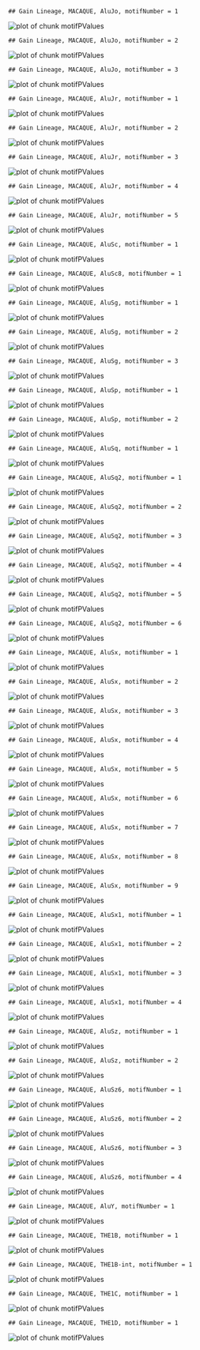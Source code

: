 

```
## Gain Lineage, MACAQUE, AluJo, motifNumber = 1
```

![plot of chunk motifPValues](figure/motifPValues1.png) 

```
## Gain Lineage, MACAQUE, AluJo, motifNumber = 2
```

![plot of chunk motifPValues](figure/motifPValues2.png) 

```
## Gain Lineage, MACAQUE, AluJo, motifNumber = 3
```

![plot of chunk motifPValues](figure/motifPValues3.png) 

```
## Gain Lineage, MACAQUE, AluJr, motifNumber = 1
```

![plot of chunk motifPValues](figure/motifPValues4.png) 

```
## Gain Lineage, MACAQUE, AluJr, motifNumber = 2
```

![plot of chunk motifPValues](figure/motifPValues5.png) 

```
## Gain Lineage, MACAQUE, AluJr, motifNumber = 3
```

![plot of chunk motifPValues](figure/motifPValues6.png) 

```
## Gain Lineage, MACAQUE, AluJr, motifNumber = 4
```

![plot of chunk motifPValues](figure/motifPValues7.png) 

```
## Gain Lineage, MACAQUE, AluJr, motifNumber = 5
```

![plot of chunk motifPValues](figure/motifPValues8.png) 

```
## Gain Lineage, MACAQUE, AluSc, motifNumber = 1
```

![plot of chunk motifPValues](figure/motifPValues9.png) 

```
## Gain Lineage, MACAQUE, AluSc8, motifNumber = 1
```

![plot of chunk motifPValues](figure/motifPValues10.png) 

```
## Gain Lineage, MACAQUE, AluSg, motifNumber = 1
```

![plot of chunk motifPValues](figure/motifPValues11.png) 

```
## Gain Lineage, MACAQUE, AluSg, motifNumber = 2
```

![plot of chunk motifPValues](figure/motifPValues12.png) 

```
## Gain Lineage, MACAQUE, AluSg, motifNumber = 3
```

![plot of chunk motifPValues](figure/motifPValues13.png) 

```
## Gain Lineage, MACAQUE, AluSp, motifNumber = 1
```

![plot of chunk motifPValues](figure/motifPValues14.png) 

```
## Gain Lineage, MACAQUE, AluSp, motifNumber = 2
```

![plot of chunk motifPValues](figure/motifPValues15.png) 

```
## Gain Lineage, MACAQUE, AluSq, motifNumber = 1
```

![plot of chunk motifPValues](figure/motifPValues16.png) 

```
## Gain Lineage, MACAQUE, AluSq2, motifNumber = 1
```

![plot of chunk motifPValues](figure/motifPValues17.png) 

```
## Gain Lineage, MACAQUE, AluSq2, motifNumber = 2
```

![plot of chunk motifPValues](figure/motifPValues18.png) 

```
## Gain Lineage, MACAQUE, AluSq2, motifNumber = 3
```

![plot of chunk motifPValues](figure/motifPValues19.png) 

```
## Gain Lineage, MACAQUE, AluSq2, motifNumber = 4
```

![plot of chunk motifPValues](figure/motifPValues20.png) 

```
## Gain Lineage, MACAQUE, AluSq2, motifNumber = 5
```

![plot of chunk motifPValues](figure/motifPValues21.png) 

```
## Gain Lineage, MACAQUE, AluSq2, motifNumber = 6
```

![plot of chunk motifPValues](figure/motifPValues22.png) 

```
## Gain Lineage, MACAQUE, AluSx, motifNumber = 1
```

![plot of chunk motifPValues](figure/motifPValues23.png) 

```
## Gain Lineage, MACAQUE, AluSx, motifNumber = 2
```

![plot of chunk motifPValues](figure/motifPValues24.png) 

```
## Gain Lineage, MACAQUE, AluSx, motifNumber = 3
```

![plot of chunk motifPValues](figure/motifPValues25.png) 

```
## Gain Lineage, MACAQUE, AluSx, motifNumber = 4
```

![plot of chunk motifPValues](figure/motifPValues26.png) 

```
## Gain Lineage, MACAQUE, AluSx, motifNumber = 5
```

![plot of chunk motifPValues](figure/motifPValues27.png) 

```
## Gain Lineage, MACAQUE, AluSx, motifNumber = 6
```

![plot of chunk motifPValues](figure/motifPValues28.png) 

```
## Gain Lineage, MACAQUE, AluSx, motifNumber = 7
```

![plot of chunk motifPValues](figure/motifPValues29.png) 

```
## Gain Lineage, MACAQUE, AluSx, motifNumber = 8
```

![plot of chunk motifPValues](figure/motifPValues30.png) 

```
## Gain Lineage, MACAQUE, AluSx, motifNumber = 9
```

![plot of chunk motifPValues](figure/motifPValues31.png) 

```
## Gain Lineage, MACAQUE, AluSx1, motifNumber = 1
```

![plot of chunk motifPValues](figure/motifPValues32.png) 

```
## Gain Lineage, MACAQUE, AluSx1, motifNumber = 2
```

![plot of chunk motifPValues](figure/motifPValues33.png) 

```
## Gain Lineage, MACAQUE, AluSx1, motifNumber = 3
```

![plot of chunk motifPValues](figure/motifPValues34.png) 

```
## Gain Lineage, MACAQUE, AluSx1, motifNumber = 4
```

![plot of chunk motifPValues](figure/motifPValues35.png) 

```
## Gain Lineage, MACAQUE, AluSz, motifNumber = 1
```

![plot of chunk motifPValues](figure/motifPValues36.png) 

```
## Gain Lineage, MACAQUE, AluSz, motifNumber = 2
```

![plot of chunk motifPValues](figure/motifPValues37.png) 

```
## Gain Lineage, MACAQUE, AluSz6, motifNumber = 1
```

![plot of chunk motifPValues](figure/motifPValues38.png) 

```
## Gain Lineage, MACAQUE, AluSz6, motifNumber = 2
```

![plot of chunk motifPValues](figure/motifPValues39.png) 

```
## Gain Lineage, MACAQUE, AluSz6, motifNumber = 3
```

![plot of chunk motifPValues](figure/motifPValues40.png) 

```
## Gain Lineage, MACAQUE, AluSz6, motifNumber = 4
```

![plot of chunk motifPValues](figure/motifPValues41.png) 

```
## Gain Lineage, MACAQUE, AluY, motifNumber = 1
```

![plot of chunk motifPValues](figure/motifPValues42.png) 

```
## Gain Lineage, MACAQUE, THE1B, motifNumber = 1
```

![plot of chunk motifPValues](figure/motifPValues43.png) 

```
## Gain Lineage, MACAQUE, THE1B-int, motifNumber = 1
```

![plot of chunk motifPValues](figure/motifPValues44.png) 

```
## Gain Lineage, MACAQUE, THE1C, motifNumber = 1
```

![plot of chunk motifPValues](figure/motifPValues45.png) 

```
## Gain Lineage, MACAQUE, THE1D, motifNumber = 1
```

![plot of chunk motifPValues](figure/motifPValues46.png) 
  
